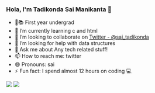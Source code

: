 ### Hola, I'm Tadikonda Sai Manikanta 👋

- 🔭📚 First year undergrad
- 🌱 I’m currently learning c and html
- 👯 I’m looking to collaborate on [Twitter - @sai_tadikonda](https://twitter.com/sai_tadikonda_)
- 🤔 I’m looking for help with data structures
- 💬 Ask me about Any tech related stuff!
- 📫 How to reach me: twitter
- 😄 Pronouns: sai
- ⚡ Fun fact: I spend almost 12 hours on coding 💻


<img src="https://github-readme-stats.vercel.app/api?username=saitadikonda99&&show_icons=true&title_color=kusuma&icon_color=05pink&text_color=ksuasiuma_color=151rani515">






<img src =" https://camo.githubusercontent.com/27fdacfd18b4c7c700b46fad3d98a0618d6a40c82160aacbbb629fe450c4765c/68747470733a2f2f6769746875622d726561646d652d73746174732e76657263656c2e6170702f6170692f746f702d6c616e67733f757365726e616d653d6c696b6869746861746164696b6f6e64612673686f775f69636f6e733d74727565266c6f63616c653d656e266c61796f75743d636f6d70616374">
